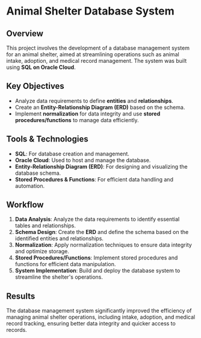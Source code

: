 # **Animal Shelter Database System**

## **Overview**
This project involves the development of a database management system for an animal shelter, aimed at streamlining operations such as animal intake, adoption, and medical record management. The system was built using **SQL on Oracle Cloud**.

## **Key Objectives**
- Analyze data requirements to define **entities** and **relationships**.
- Create an **Entity-Relationship Diagram (ERD)** based on the schema.
- Implement **normalization** for data integrity and use **stored procedures/functions** to manage data efficiently.

## **Tools & Technologies**
- **SQL**: For database creation and management.
- **Oracle Cloud**: Used to host and manage the database.
- **Entity-Relationship Diagram (ERD)**: For designing and visualizing the database schema.
- **Stored Procedures & Functions**: For efficient data handling and automation.

## **Workflow**
1. **Data Analysis**: Analyze the data requirements to identify essential tables and relationships.
2. **Schema Design**: Create the **ERD** and define the schema based on the identified entities and relationships.
3. **Normalization**: Apply normalization techniques to ensure data integrity and optimize storage.
4. **Stored Procedures/Functions**: Implement stored procedures and functions for efficient data manipulation.
5. **System Implementation**: Build and deploy the database system to streamline the shelter's operations.

## **Results**
The database management system significantly improved the efficiency of managing animal shelter operations, including intake, adoption, and medical record tracking, ensuring better data integrity and quicker access to records.
